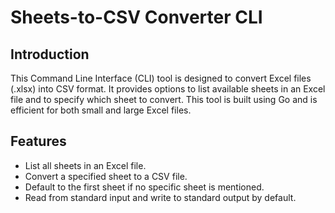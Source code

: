 # Sheets-to-CSV Converter CLI

## Introduction

This Command Line Interface (CLI) tool is designed to convert Excel files (.xlsx) into CSV format. It provides options to list available sheets in an Excel file and to specify which sheet to convert. This tool is built using Go and is efficient for both small and large Excel files.

## Features

- List all sheets in an Excel file.
- Convert a specified sheet to a CSV file.
- Default to the first sheet if no specific sheet is mentioned.
- Read from standard input and write to standard output by default.
